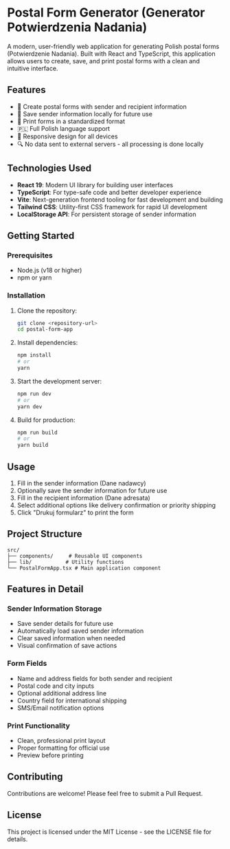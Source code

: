 # Postal Form Generator (Generator Potwierdzenia Nadania)

A modern, user-friendly web application for generating Polish postal forms (Potwierdzenie Nadania). Built with React and TypeScript, this application allows users to create, save, and print postal forms with a clean and intuitive interface.

## Features

- 📝 Create postal forms with sender and recipient information
- 💾 Save sender information locally for future use
- 📄 Print forms in a standardized format
- 🇵🇱 Full Polish language support
- 📱 Responsive design for all devices
- 🔍 No data sent to external servers - all processing is done locally

## Technologies Used

- **React 19**: Modern UI library for building user interfaces
- **TypeScript**: For type-safe code and better developer experience
- **Vite**: Next-generation frontend tooling for fast development and building
- **Tailwind CSS**: Utility-first CSS framework for rapid UI development
- **LocalStorage API**: For persistent storage of sender information

## Getting Started

### Prerequisites

- Node.js (v18 or higher)
- npm or yarn

### Installation

1. Clone the repository:

   ```bash
   git clone <repository-url>
   cd postal-form-app
   ```

2. Install dependencies:

   ```bash
   npm install
   # or
   yarn
   ```

3. Start the development server:

   ```bash
   npm run dev
   # or
   yarn dev
   ```

4. Build for production:
   ```bash
   npm run build
   # or
   yarn build
   ```

## Usage

1. Fill in the sender information (Dane nadawcy)
2. Optionally save the sender information for future use
3. Fill in the recipient information (Dane adresata)
4. Select additional options like delivery confirmation or priority shipping
5. Click "Drukuj formularz" to print the form

## Project Structure

```
src/
├── components/     # Reusable UI components
├── lib/           # Utility functions
└── PostalFormApp.tsx # Main application component
```

## Features in Detail

### Sender Information Storage

- Save sender details for future use
- Automatically load saved sender information
- Clear saved information when needed
- Visual confirmation of save actions

### Form Fields

- Name and address fields for both sender and recipient
- Postal code and city inputs
- Optional additional address line
- Country field for international shipping
- SMS/Email notification options

### Print Functionality

- Clean, professional print layout
- Proper formatting for official use
- Preview before printing

## Contributing

Contributions are welcome! Please feel free to submit a Pull Request.

## License

This project is licensed under the MIT License - see the LICENSE file for details.

